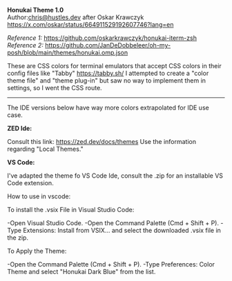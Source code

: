 __Honukai Theme 1.0__  
Author:chris@hustles.dev after Oskar Krawczyk https://x.com/oskar/status/664911529192607746?lang=en

*Reference 1:* https://github.com/oskarkrawczyk/honukai-iterm-zsh  
*Reference 2:* https://github.com/JanDeDobbeleer/oh-my-posh/blob/main/themes/honukai.omp.json

These are CSS colors for terminal emulators that accept CSS colors in their config files like "Tabby" https://tabby.sh/
I attempted to create a "color theme file" and "theme plug-in" but saw no way to implement them in settings, so I went the CSS route.

-----
The IDE versions below have way more colors extrapolated for IDE use case.


**__ZED Ide:__**  

Consult this link: https://zed.dev/docs/themes
Use the information regarding "Local Themes."

**__VS Code:__**  

I've adapted the theme fo VS Code Ide, consult the .zip for an installable VS Code extension.

How to use in vscode:

To install the .vsix File in Visual Studio Code:

-Open Visual Studio Code.
-Open the Command Palette (Cmd + Shift + P).
-Type Extensions: Install from VSIX... and select the downloaded .vsix file in the zip.

To Apply the Theme:

-Open the Command Palette (Cmd + Shift + P).
-Type Preferences: Color Theme and select "Honukai Dark Blue" from the list.
